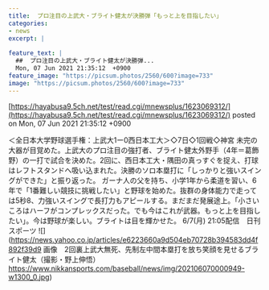 ```yaml
---
title:  プロ注目の上武大・ブライト健太が決勝弾「もっと上を目指したい」 
categories:
- news
excerpt: |
  
feature_text: |
  ##  プロ注目の上武大・ブライト健太が決勝弾...
  Mon, 07 Jun 2021 21:35:12  +0900
feature_image: "https://picsum.photos/2560/600?image=733"
image: "https://picsum.photos/2560/600?image=733"
---
```


[https://hayabusa9.5ch.net/test/read.cgi/mnewsplus/1623069312/](https://hayabusa9.5ch.net/test/read.cgi/mnewsplus/1623069312/)
posted on Mon, 07 Jun 2021 21:35:12  +0900

<!--more-->

＜全日本大学野球選手権：上武大1ー0西日本工大＞◇7日◇1回戦◇神宮 未完の大器が目覚めた。上武大のプロ注目の強打者、ブライト健太外野手（4年＝葛飾野）の一打で試合を決めた。2回に、西日本工大・隅田の真っすぐを捉え、打球はレフトスタンドへ吸い込まれた。決勝のソロ本塁打に「しっかりと強いスイングができた」と振り返った。 ガーナ人の父を持ち、小学1年から柔道を習い、6年で「1番難しい競技に挑戦したい」と野球を始めた。抜群の身体能力で走っては5秒8、力強いスイングで長打力もアピールする。まだまだ発展途上。「小さいころはハーフがコンプレックスだった。でも今はこれが武器。もっと上を目指したい」。今は野球が楽しい。ブライトは目を輝かせた。 6/7(月) 21:05配信　日刊スポーツ ![](https://news.yahoo.co.jp/articles/e6223660a9d504eb70728b394583dd4f892f39d9 画像　2回裏上武大無死、先制左中間本塁打を放ち笑顔を見せるブライト健太（撮影・野上伸悟） https://www.nikkansports.com/baseball/news/img/202106070000949-w1300_0.jpg)
